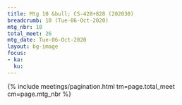 ```yaml
---
title: Mtg 10 &bull; CS-428+828 (202030)
breadcrumb: 10 (Tue-06-Oct-2020)
mtg_nbr: 10
total_meet: 26
mtg_date: Tue-06-Oct-2020
layout: bg-image
focus:
- ka:
  ku:
---
```

{% include meetings/pagination.html tm=page.total_meet cm=page.mtg_nbr %}